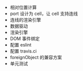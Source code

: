 - 相对位置计算
- port 设计为 cell，让 cell 支持连线
- 连线的渲染引擎
- 数据驱动
- 渲染引擎
- DOM 事件绑定
- 配置 eslint
- 配置 travis.ci
- foreignObject 的兼容方案
- 单元测试